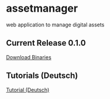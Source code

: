 assetmanager
============

web application to manage digital assets


## Current Release 0.1.0
[Download Binaries](http://poquito.at/ivyrepo/release/at/poquito/assetmanager/)

## Tutorials (Deutsch)
[Tutorial (Deutsch)](https://github.com/poquito/assetmanager/wiki)
